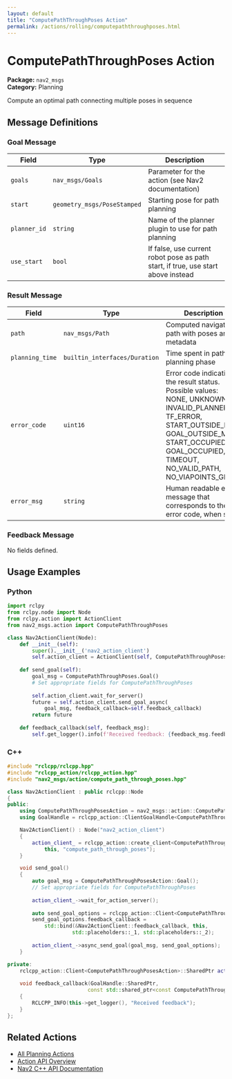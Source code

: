```yaml
---
layout: default
title: "ComputePathThroughPoses Action"
permalink: /actions/rolling/computepaththroughposes.html
---
```


# ComputePathThroughPoses Action

**Package:** `nav2_msgs`  
**Category:** Planning

Compute an optimal path connecting multiple poses in sequence

## Message Definitions

### Goal Message

| Field | Type | Description |
|-------|------|-------------|
| `goals` | `nav_msgs/Goals` | Parameter for the action (see Nav2 documentation) |
| `start` | `geometry_msgs/PoseStamped` | Starting pose for path planning |
| `planner_id` | `string` | Name of the planner plugin to use for path planning |
| `use_start` | `bool` | If false, use current robot pose as path start, if true, use start above instead |


### Result Message

| Field | Type | Description |
|-------|------|-------------|
| `path` | `nav_msgs/Path` | Computed navigation path with poses and metadata |
| `planning_time` | `builtin_interfaces/Duration` | Time spent in path planning phase |
| `error_code` | `uint16` | Error code indicating the result status. Possible values: NONE, UNKNOWN, INVALID_PLANNER, TF_ERROR, START_OUTSIDE_MAP, GOAL_OUTSIDE_MAP, START_OCCUPIED, GOAL_OCCUPIED, TIMEOUT, NO_VALID_PATH, NO_VIAPOINTS_GIVEN|
| `error_msg` | `string` | Human readable error message that corresponds to the error code, when set|


### Feedback Message

No fields defined.


## Usage Examples

### Python

```python
import rclpy
from rclpy.node import Node
from rclpy.action import ActionClient
from nav2_msgs.action import ComputePathThroughPoses

class Nav2ActionClient(Node):
    def __init__(self):
        super().__init__('nav2_action_client')
        self.action_client = ActionClient(self, ComputePathThroughPoses, 'compute_path_through_poses')
        
    def send_goal(self):
        goal_msg = ComputePathThroughPoses.Goal()
        # Set appropriate fields for ComputePathThroughPoses
        
        self.action_client.wait_for_server()
        future = self.action_client.send_goal_async(
            goal_msg, feedback_callback=self.feedback_callback)
        return future
        
    def feedback_callback(self, feedback_msg):
        self.get_logger().info(f'Received feedback: {feedback_msg.feedback}')
```

### C++

```cpp
#include "rclcpp/rclcpp.hpp"
#include "rclcpp_action/rclcpp_action.hpp"
#include "nav2_msgs/action/compute_path_through_poses.hpp"

class Nav2ActionClient : public rclcpp::Node
{
public:
    using ComputePathThroughPosesAction = nav2_msgs::action::ComputePathThroughPoses;
    using GoalHandle = rclcpp_action::ClientGoalHandle<ComputePathThroughPosesAction>;

    Nav2ActionClient() : Node("nav2_action_client")
    {
        action_client_ = rclcpp_action::create_client<ComputePathThroughPosesAction>(
            this, "compute_path_through_poses");
    }

    void send_goal()
    {
        auto goal_msg = ComputePathThroughPosesAction::Goal();
        // Set appropriate fields for ComputePathThroughPoses
        
        action_client_->wait_for_action_server();
        
        auto send_goal_options = rclcpp_action::Client<ComputePathThroughPosesAction>::SendGoalOptions();
        send_goal_options.feedback_callback = 
            std::bind(&Nav2ActionClient::feedback_callback, this, 
                     std::placeholders::_1, std::placeholders::_2);
        
        action_client_->async_send_goal(goal_msg, send_goal_options);
    }

private:
    rclcpp_action::Client<ComputePathThroughPosesAction>::SharedPtr action_client_;
    
    void feedback_callback(GoalHandle::SharedPtr, 
                          const std::shared_ptr<const ComputePathThroughPosesAction::Feedback> feedback)
    {
        RCLCPP_INFO(this->get_logger(), "Received feedback");
    }
};
```

## Related Actions

- [All Planning Actions](/rolling/actions/index.html#planning)
- [Action API Overview](/rolling/actions/index.html)
- [Nav2 C++ API Documentation](/rolling/html/index.html)
